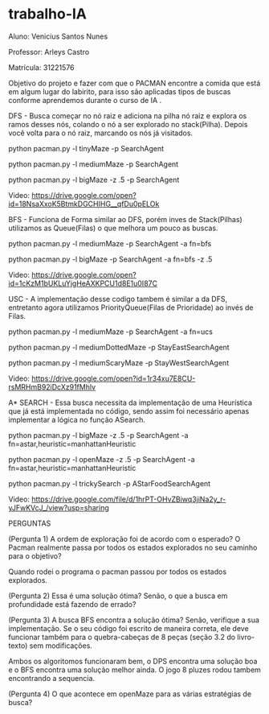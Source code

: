 # trabalho-IA

Aluno: Venicius Santos Nunes

Professor: Arleys Castro 

Matrícula: 31221576

Objetivo  do projeto e fazer com que o PACMAN encontre a comida que está em algum lugar do labirito, para isso são aplicadas tipos de buscas conforme aprendemos durante o curso de IA .

DFS - Busca começar no nó raiz e adiciona na pilha nó raiz e explora os ramos desses nós, colando o nó a ser explorado no stack(Pilha). Depois você volta para o nó raiz, marcando os nós já visitados. 

python pacman.py -l tinyMaze -p SearchAgent

python pacman.py -l mediumMaze -p SearchAgent

python pacman.py -l bigMaze -z .5 -p SearchAgent

Video: https://drive.google.com/open?id=18NsaXxoK5BtmkDGCHIHG__qfDu0pELOk


BFS - Funciona de Forma similar ao DFS, porém inves de Stack(Pilhas) utilizamos as Queue(Filas) o que melhora um pouco as buscas. 

python pacman.py -l mediumMaze -p SearchAgent -a fn=bfs

python pacman.py -l bigMaze -p SearchAgent -a fn=bfs -z .5


Video: https://drive.google.com/open?id=1cKzM1bUKLuYjgHeAXKPCU1d8E1u0I87C

USC - A implementação desse codigo tambem é similar a da DFS, entretanto agora utilizamos PriorityQueue(Filas de Prioridade) ao invés de Filas.

python pacman.py -l mediumMaze -p SearchAgent -a fn=ucs

python pacman.py -l mediumDottedMaze -p StayEastSearchAgent

python pacman.py -l mediumScaryMaze -p StayWestSearchAgent


Video: https://drive.google.com/open?id=1r34xu7E8CU-rsMRHmB92iDcXz91fMhlv

A* SEARCH - Essa busca necessita da implementação de uma Heurística que já está implementada no código, sendo assim foi necessário apenas implementar a lógica no função ASearch.

python pacman.py -l bigMaze -z .5 -p SearchAgent -a fn=astar,heuristic=manhattanHeuristic 

python pacman.py -l openMaze -z .5 -p SearchAgent -a fn=astar,heuristic=manhattanHeuristic 

python pacman.py -l trickySearch -p AStarFoodSearchAgent

Video: https://drive.google.com/file/d/1hrPT-OHvZBiwq3jiNa2y_r-yJFwKVcJ_/view?usp=sharing

PERGUNTAS

(Pergunta 1) A ordem de exploração foi de acordo com o esperado? O Pacman realmente passa por todos os estados explorados no seu caminho para o objetivo?

Quando rodei o programa o pacman passou por todos os estados explorados. 

(Pergunta 2) Essa é uma solução ótima? Senão, o que a busca em profundidade está fazendo de errado?

(Pergunta 3) A busca BFS encontra a solução ótima? Senão, verifique a sua implementação. Se o seu código foi escrito de maneira correta, ele deve funcionar também para o quebra-cabeças de 8 peças (seção 3.2 do livro-texto) sem modificações.

Ambos os algoritomos funcionaram bem, o DPS encontra uma solução boa e o BFS encontra uma solução melhor ainda. O jogo 8 pluzes rodou tambem encontrando a sequencia.

(Pergunta 4) O que acontece em openMaze para as várias estratégias de busca?
